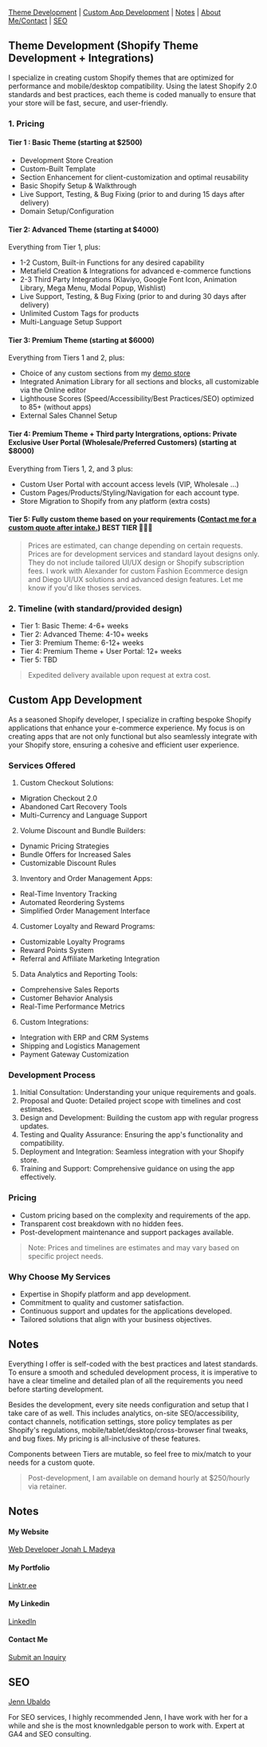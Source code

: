 
[Theme Development](#theme-development) |
[Custom App Development](#custom-app-development) |
[Notes](#notes) |
[About Me/Contact](#links) |
[SEO](#seo)

## Theme Development (Shopify Theme Development + Integrations)

I specialize in creating custom Shopify themes that are optimized for performance and mobile/desktop compatibility. Using the latest Shopify 2.0 standards and best practices, each theme is coded manually to ensure that your store will be fast, secure, and user-friendly.

### 1. Pricing

#### Tier 1 : Basic Theme (starting at $2500)
- Development Store Creation
- Custom-Built Template
- Section Enhancement for client-customization and optimal reusability
- Basic Shopify Setup & Walkthrough
- Live Support, Testing, & Bug Fixing (prior to and during 15 days after delivery)
- Domain Setup/Configuration

#### Tier 2: Advanced Theme (starting at $4000)
Everything from Tier 1, plus:
- 1-2 Custom, Built-in Functions for any desired capability
- Metafield Creation & Integrations for advanced e-commerce functions
- 2-3 Third Party Integrations (Klaviyo, Google Font Icon, Animation Library, Mega Menu, Modal Popup, Wishlist)
- Live Support, Testing, & Bug Fixing (prior to and during 30 days after delivery)
- Unlimited Custom Tags for products
- Multi-Language Setup Support

#### Tier 3: Premium Theme  (starting at $6000)
Everything from Tiers 1 and 2, plus:
- Choice of any custom sections from my <a href='https://thecoolagency.store/' target='_blank'>demo store</a>
- Integrated Animation Library for all sections and blocks, all customizable via the Online editor
- Lighthouse Scores (Speed/Accessibility/Best Practices/SEO) optimized to 85+ (without apps)
- External Sales Channel Setup

#### Tier 4: Premium Theme + Third party Intergrations, options: Private Exclusive User Portal (Wholesale/Preferred Customers) (starting at $8000)
Everything from Tiers 1, 2, and 3 plus:
- Custom User Portal with account access levels (VIP, Wholesale ...)
- Custom Pages/Products/Styling/Navigation for each account type.
- Store Migration to Shopify from any platform (extra costs)

#### Tier 5: Fully custom theme based on your requirements (<a href='https://forms.gle/7YqFGDwwyc87izMC8' target='_blank'>Contact me for a custom quote after intake.</a>) BEST TIER 🫡🫡🫡

> Prices are estimated, can change depending on certain requests.
> Prices are for development services and standard layout designs only. They do not include tailored UI/UX design or Shopify subscription fees. I work with Alexander for custom Fashion Ecommerce design and Diego UI/UX solutions and advanced design features. Let me know if you'd like thoses services.

### 2. Timeline (with standard/provided design)

- Tier 1: Basic Theme: 4-6+ weeks
- Tier 2: Advanced Theme: 4-10+ weeks
- Tier 3: Premium Theme: 6-12+ weeks
- Tier 4: Premium Theme + User Portal: 12+ weeks
- Tier 5: TBD

> Expedited delivery available upon request at extra cost.

## Custom App Development

As a seasoned Shopify developer, I specialize in crafting bespoke Shopify applications that enhance your e-commerce experience. My focus is on creating apps that are not only functional but also seamlessly integrate with your Shopify store, ensuring a cohesive and efficient user experience.

### Services Offered

1. Custom Checkout Solutions:
- Migration Checkout 2.0
- Abandoned Cart Recovery Tools
- Multi-Currency and Language Support
  
2. Volume Discount and Bundle Builders:
- Dynamic Pricing Strategies
- Bundle Offers for Increased Sales
- Customizable Discount Rules

3. Inventory and Order Management Apps:
- Real-Time Inventory Tracking
- Automated Reordering Systems
- Simplified Order Management Interface

4. Customer Loyalty and Reward Programs:
- Customizable Loyalty Programs
- Reward Points System
- Referral and Affiliate Marketing Integration

5. Data Analytics and Reporting Tools:
- Comprehensive Sales Reports
- Customer Behavior Analysis
- Real-Time Performance Metrics

6. Custom Integrations:
- Integration with ERP and CRM Systems
- Shipping and Logistics Management
- Payment Gateway Customization

### Development Process
1. Initial Consultation: Understanding your unique requirements and goals.
2. Proposal and Quote: Detailed project scope with timelines and cost estimates.
3. Design and Development: Building the custom app with regular progress updates.
4. Testing and Quality Assurance: Ensuring the app's functionality and compatibility.
5. Deployment and Integration: Seamless integration with your Shopify store.
6. Training and Support: Comprehensive guidance on using the app effectively.

### Pricing
- Custom pricing based on the complexity and requirements of the app.
- Transparent cost breakdown with no hidden fees.
- Post-development maintenance and support packages available.

> Note: Prices and timelines are estimates and may vary based on specific project needs.

### Why Choose My Services
- Expertise in Shopify platform and app development.
- Commitment to quality and customer satisfaction.
- Continuous support and updates for the applications developed.
- Tailored solutions that align with your business objectives.

## Notes

Everything I offer is self-coded with the best practices and latest standards. To ensure a smooth and scheduled development process, it is imperative to have a clear timeline and detailed plan of all the requirements you need before starting development.

Besides the development, every site needs configuration and setup that I take care of as well. This includes analytics, on-site SEO/accessibility, contact channels, notification settings, store policy templates as per Shopify's regulations, mobile/tablet/desktop/cross-browser final tweaks, and bug fixes. My pricing is all-inclusive of these features.

Components between Tiers are mutable, so feel free to mix/match to your needs for a custom quote.

> Post-development, I am available on demand hourly at $250/hourly via retainer.

## Notes

#### My Website
<a href='https://www.jonahlmadeya.com' target='_blank'>Web Developer Jonah L Madeya</a>

#### My Portfolio
<a href='https://linktr.ee/jonahlmadeya' target='_blank'>Linktr.ee</a>

#### My Linkedin
<a href='https://www.linkedin.com/in/jonahmadeya/' target='_blank'>LinkedIn</a>

#### Contact Me
<a href='https://forms.gle/7YqFGDwwyc87izMC8' target='_blank'>Submit an Inquiry</a>

## SEO

[Jenn Ubaldo](https://jennubaldo.com/)

For SEO services, I highly recommended Jenn, I have work with her for a while and she is the most knownledgable person to work with. Expert at GA4 and SEO consulting.

